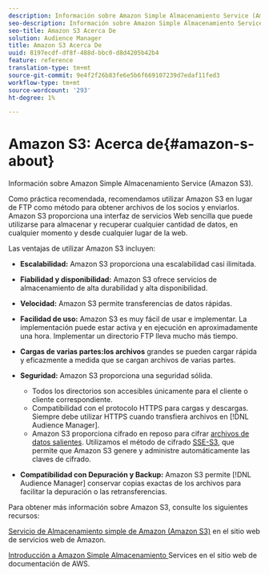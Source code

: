 ```yaml
---
description: Información sobre Amazon Simple Almacenamiento Service (Amazon S3).
seo-description: Información sobre Amazon Simple Almacenamiento Service (Amazon S3).
seo-title: Amazon S3 Acerca De
solution: Audience Manager
title: Amazon S3 Acerca De
uuid: 8197ecdf-df8f-488d-bbc0-d8d4205b42b4
feature: reference
translation-type: tm+mt
source-git-commit: 9e4f2f26b83fe6e5b6f669107239d7edaf11fed3
workflow-type: tm+mt
source-wordcount: '293'
ht-degree: 1%

---
```



# Amazon S3: Acerca de{#amazon-s-about}

Información sobre Amazon Simple Almacenamiento Service (Amazon S3).

Como práctica recomendada, recomendamos utilizar Amazon S3 en lugar de FTP como método para obtener archivos de los socios y enviarlos. Amazon S3 proporciona una interfaz de servicios Web sencilla que puede utilizarse para almacenar y recuperar cualquier cantidad de datos, en cualquier momento y desde cualquier lugar de la web.

Las ventajas de utilizar Amazon S3 incluyen:

* **Escalabilidad:** Amazon S3 proporciona una escalabilidad casi ilimitada.
* **Fiabilidad y disponibilidad:** Amazon S3 ofrece servicios de almacenamiento de alta durabilidad y alta disponibilidad.
* **Velocidad:** Amazon S3 permite transferencias de datos rápidas.
* **Facilidad de uso:** Amazon S3 es muy fácil de usar e implementar. La implementación puede estar activa y en ejecución en aproximadamente una hora. Implementar un directorio FTP lleva mucho más tiempo.
* **Cargas de varias partes:los archivos** grandes se pueden cargar rápida y eficazmente a medida que se cargan archivos de varias partes.
* **Seguridad:** Amazon S3 proporciona una seguridad sólida.

   * Todos los directorios son accesibles únicamente para el cliente o cliente correspondiente.
   * Compatibilidad con el protocolo HTTPS para cargas y descargas. Siempre debe utilizar HTTPS cuando transfiera archivos en [!DNL Audience Manager].
   * Amazon S3 proporciona cifrado en reposo para cifrar [archivos de datos salientes](../integration/receiving-audience-data/batch-outbound-transfers/outbound-file-name-contents.md). Utilizamos el método de cifrado [SSE-S3](https://docs.aws.amazon.com/AmazonS3/latest/dev/serv-side-encryption.html), que permite que Amazon S3 genere y administre automáticamente las claves de cifrado.

* **Compatibilidad con Depuración y Backup:** Amazon S3 permite  [!DNL Audience Manager] conservar copias exactas de los archivos para facilitar la depuración o las retransferencias.

Para obtener más información sobre Amazon S3, consulte los siguientes recursos:

[Servicio de Almacenamiento simple de Amazon (Amazon S3)](https://aws.amazon.com/s3/) en el sitio web de servicios web de Amazon.

[Introducción a Amazon Simple Almacenamiento ](https://docs.aws.amazon.com/AmazonS3/latest/gsg/GetStartedWithS3.html) Services en el sitio web de documentación de AWS.
